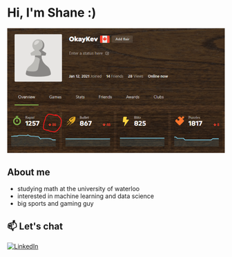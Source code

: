 # Hi, I'm Shane :)

![My Screenshot](/my_github.png)

##  About me

- studying math at the university of waterloo 
- interested in machine learning and data science
- big sports and gaming guy


## 📫 Let's chat
<a href="https://www.linkedin.com/in/shane-lau-moon-lin-748b51308/" target="_blank">
  <img src="https://cdn.jsdelivr.net/gh/devicons/devicon/icons/linkedin/linkedin-original.svg" alt="LinkedIn" width="40" height="40"/>
</a>



